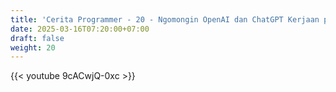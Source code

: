 ```yaml
---
title: 'Cerita Programmer - 20 - Ngomongin OpenAI dan ChatGPT Kerjaan programmer terancam oleh AI?'
date: 2025-03-16T07:20:00+07:00
draft: false
weight: 20
---
```


{{< youtube 9cACwjQ-0xc >}}
